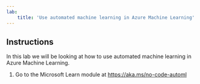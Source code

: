 ```yaml
---
lab:
    title: 'Use automated machine learning in Azure Machine Learning'
---
```


## Instructions
In this lab we will be looking at how to use automated machine learning in Azure Machine Learning.

1.	Go to the Microsoft Learn module at https://aka.ms/no-code-automl

